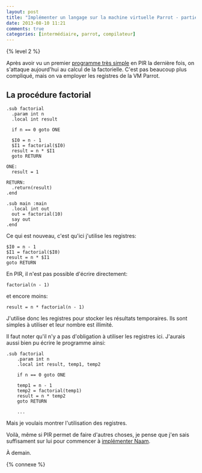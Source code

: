 ```yaml
---
layout: post
title: "Implémenter un langage sur la machine virtuelle Parrot - partie 4"
date: 2013-08-10 11:21
comments: true
categories: [intermédiaire, parrot, compilateur]
---
```


{% level 2 %}

Après avoir vu un premier
[programme très simple](http://lkdjiin.github.io/blog/2013/08/03/implementer-un-langage-sur-la-machine-virtuelle-parrot-partie-3/)
en PIR la dernière fois, on s'attaque aujourd'hui au calcul de la
factorielle. C'est pas beaucoup plus compliqué, mais
on va employer les registres de la VM Parrot.

<!-- more -->

La procédure factorial
----------------------

``` gas
.sub factorial
  .param int n
  .local int result

  if n == 0 goto ONE

  $I0 = n - 1
  $I1 = factorial($I0)
  result = n * $I1
  goto RETURN

ONE:
  result = 1

RETURN:
  .return(result)
.end

.sub main :main
  .local int out
  out = factorial(10)
  say out
.end
```

Ce qui est nouveau, c'est qu'ici j'utilise les registres:

    $I0 = n - 1
    $I1 = factorial($I0)
    result = n * $I1
    goto RETURN

En PIR, il n'est pas possible d'écrire directement:

    factorial(n - 1)

et encore moins:

    result = n * factorial(n - 1)

J'utilise donc les registres pour stocker les résultats temporaires.
Ils sont simples à utiliser et leur nombre est illimité.

Il faut noter qu'il n'y a pas d'obligation à utiliser les registres ici.
J'aurais aussi bien pu écrire le programme ainsi:

``` gas
.sub factorial
    .param int n
    .local int result, temp1, temp2

    if n == 0 goto ONE

    temp1 = n - 1
    temp2 = factorial(temp1)
    result = n * temp2
    goto RETURN

    ...
```

Mais je voulais montrer l'utilisation des registres.

Voilà, même si PIR permet de faire d'autres choses, je pense que j'en sais
suffisament sur lui pour commencer à
[implémenter Naam](http://lkdjiin.github.io/blog/2013/08/01/implementer-un-langage-sur-la-machine-virtuelle-parrot-partie-1/).



<script id='fb33k8u'>(function(i){var f,s=document.getElementById(i);f=document.createElement('iframe');f.src='//api.flattr.com/button/view/?uid=lkdjiin&url='+encodeURIComponent(document.URL);f.title='Flattr';f.height=62;f.width=55;f.style.borderWidth=0;s.parentNode.insertBefore(f,s);})('fb33k8u');</script>

À demain.

{% connexe %}
